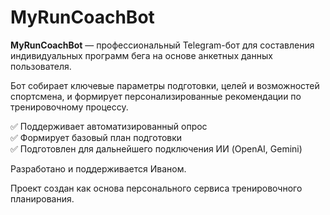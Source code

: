 # MyRunCoachBot

**MyRunCoachBot** — профессиональный Telegram-бот для составления индивидуальных программ бега на основе анкетных данных пользователя.

Бот собирает ключевые параметры подготовки, целей и возможностей спортсмена, и формирует персонализированные рекомендации по тренировочному процессу.

✅ Поддерживает автоматизированный опрос  
✅ Формирует базовый план подготовки  
✅ Подготовлен для дальнейшего подключения ИИ (OpenAI, Gemini)

Разработано и поддерживается Иваном.

Проект создан как основа персонального сервиса тренировочного планирования.
